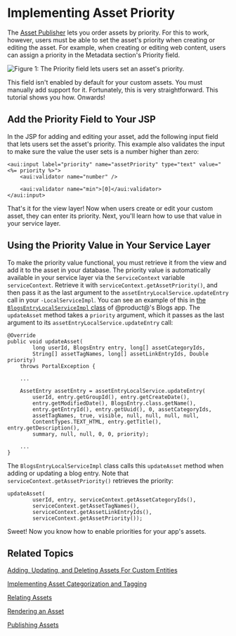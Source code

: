 # Implementing Asset Priority [](id=implementing-asset-priority)

The 
[Asset Publisher](/discover/portal/-/knowledge_base/7-0/publishing-assets) 
lets you order assets by priority. For this to work, 
however, users must be able to set the asset's priority when creating or editing 
the asset. For example, when creating or editing web content, users can assign 
a priority in the Metadata section's Priority field. 

![Figure 1: The Priority field lets users set an asset's priority.](../../images/web-content-categorization.png)

This field isn't enabled by default for your custom assets. You must manually 
add support for it. Fortunately, this is very straightforward. This tutorial 
shows you how. Onwards! 

## Add the Priority Field to Your JSP [](id=add-the-priority-field-to-your-jsp)

In the JSP for adding and editing your asset, add the following input field that 
lets users set the asset's priority. This example also validates the input to 
make sure the value the user sets is a number higher than zero: 

    <aui:input label="priority" name="assetPriority" type="text" value="<%= priority %>">
        <aui:validator name="number" />

        <aui:validator name="min">[0]</aui:validator>
    </aui:input>

That's it for the view layer! Now when users create or edit your custom asset,
they can enter its priority. Next, you'll learn how to use that value in your
service layer. 

## Using the Priority Value in Your Service Layer [](id=using-the-priority-value-in-your-service-layer)

To make the priority value functional, you must retrieve it from the view and
add it to the asset in your database. The priority value is automatically
available in your service layer via the `ServiceContext` variable
`serviceContext`. Retrieve it with `serviceContext.getAssetPriority()`, and then
pass it as the last argument to the `assetEntryLocalService.updateEntry` call in
your `-LocalServiceImpl`. You can see an example of this in 
[the `BlogsEntryLocalServiceImpl` class](https://github.com/liferay/liferay-portal/blob/7.0.6-ga7/portal-impl/src/com/liferay/portlet/blogs/service/impl/BlogsEntryLocalServiceImpl.java)
of @product@'s Blogs app. The `updateAsset` method takes a `priority` argument,
which it passes as the last argument to its `assetEntryLocalService.updateEntry` 
call: 

    @Override
    public void updateAsset(
            long userId, BlogsEntry entry, long[] assetCategoryIds,
            String[] assetTagNames, long[] assetLinkEntryIds, Double priority)
        throws PortalException {

        ...

        AssetEntry assetEntry = assetEntryLocalService.updateEntry(
            userId, entry.getGroupId(), entry.getCreateDate(),
            entry.getModifiedDate(), BlogsEntry.class.getName(),
            entry.getEntryId(), entry.getUuid(), 0, assetCategoryIds,
            assetTagNames, true, visible, null, null, null, null,
            ContentTypes.TEXT_HTML, entry.getTitle(), entry.getDescription(),
            summary, null, null, 0, 0, priority);

        ...
	}

The `BlogsEntryLocalServiceImpl` class calls this `updateAsset` method when 
adding or updating a blog entry. Note that `serviceContext.getAssetPriority()` 
retrieves the priority: 

    updateAsset(
            userId, entry, serviceContext.getAssetCategoryIds(),
            serviceContext.getAssetTagNames(),
            serviceContext.getAssetLinkEntryIds(),
            serviceContext.getAssetPriority());

Sweet! Now you know how to enable priorities for your app's assets. 

## Related Topics [](id=related-topics)

[Adding, Updating, and Deleting Assets For Custom Entities](/develop/tutorials/-/knowledge_base/7-0/adding-updating-and-deleting-assets-for-custom-entities)

[Implementing Asset Categorization and Tagging](/develop/tutorials/-/knowledge_base/7-0/implementing-asset-categorization-and-tagging)

[Relating Assets](/develop/tutorials/-/knowledge_base/7-0/relating-assets)

[Rendering an Asset](/develop/tutorials/-/knowledge_base/7-0/rendering-an-asset)

[Publishing Assets](/discover/portal/-/knowledge_base/7-0/publishing-assets)
